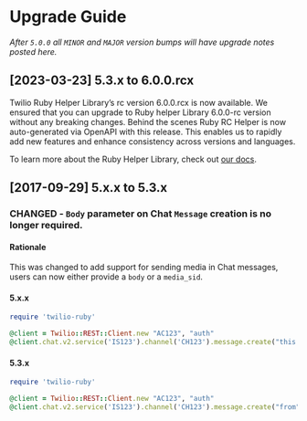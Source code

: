 # Upgrade Guide

_After `5.0.0` all `MINOR` and `MAJOR` version bumps will have upgrade notes
posted here._

[2023-03-23] 5.3.x to 6.0.0.rcx
----------------------------
Twilio Ruby Helper Library’s rc version 6.0.0.rcx is now available. We ensured that you can upgrade to Ruby helper Library 6.0.0-rc version without any breaking changes.
Behind the scenes Ruby RC Helper is now auto-generated via OpenAPI with this release. This enables us to rapidly add new features and enhance consistency across versions and languages.

To learn more about the Ruby Helper Library, check out [our docs](https://www.twilio.com/docs/libraries/ruby).

[2017-09-29] 5.x.x to 5.3.x
---------------------------

### CHANGED - `Body` parameter on Chat `Message` creation is no longer required.

#### Rationale
This was changed to add support for sending media in Chat messages, users can now either provide a `body` or a `media_sid`.

#### 5.x.x
```ruby
require 'twilio-ruby'

@client = Twilio::REST::Client.new "AC123", "auth"
@client.chat.v2.service('IS123').channel('CH123').message.create("this is the body", "from")
```

#### 5.3.x
```ruby
require 'twilio-ruby'

@client = Twilio::REST::Client.new "AC123", "auth"
@client.chat.v2.service('IS123').channel('CH123').message.create("from", body:"this is the body")
```


